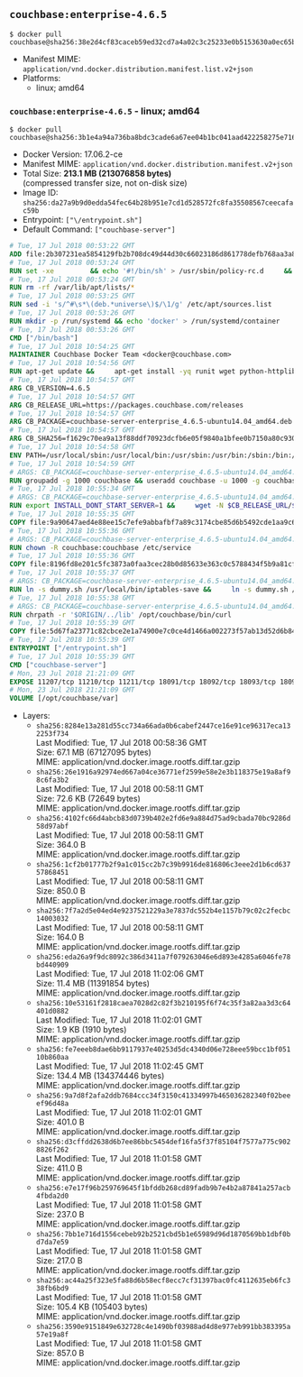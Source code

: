 ## `couchbase:enterprise-4.6.5`

```console
$ docker pull couchbase@sha256:38e2d4cf83caceb59ed32cd7a4a02c3c25233e0b5153630a0ec65b1d840df9ee
```

-	Manifest MIME: `application/vnd.docker.distribution.manifest.list.v2+json`
-	Platforms:
	-	linux; amd64

### `couchbase:enterprise-4.6.5` - linux; amd64

```console
$ docker pull couchbase@sha256:3b1e4a94a736ba8bdc3cade6a67ee04b1bc041aad422258275e716d94f39c692
```

-	Docker Version: 17.06.2-ce
-	Manifest MIME: `application/vnd.docker.distribution.manifest.v2+json`
-	Total Size: **213.1 MB (213076858 bytes)**  
	(compressed transfer size, not on-disk size)
-	Image ID: `sha256:da27a9b9d0edda54fec64b28b951e7cd1d528572fc8fa35508567ceecafac59b`
-	Entrypoint: `["\/entrypoint.sh"]`
-	Default Command: `["couchbase-server"]`

```dockerfile
# Tue, 17 Jul 2018 00:53:22 GMT
ADD file:2b307231ea5854129fb2b708dc49d44d30c66023186d861778defb768aa3a8a8 in / 
# Tue, 17 Jul 2018 00:53:24 GMT
RUN set -xe 		&& echo '#!/bin/sh' > /usr/sbin/policy-rc.d 	&& echo 'exit 101' >> /usr/sbin/policy-rc.d 	&& chmod +x /usr/sbin/policy-rc.d 		&& dpkg-divert --local --rename --add /sbin/initctl 	&& cp -a /usr/sbin/policy-rc.d /sbin/initctl 	&& sed -i 's/^exit.*/exit 0/' /sbin/initctl 		&& echo 'force-unsafe-io' > /etc/dpkg/dpkg.cfg.d/docker-apt-speedup 		&& echo 'DPkg::Post-Invoke { "rm -f /var/cache/apt/archives/*.deb /var/cache/apt/archives/partial/*.deb /var/cache/apt/*.bin || true"; };' > /etc/apt/apt.conf.d/docker-clean 	&& echo 'APT::Update::Post-Invoke { "rm -f /var/cache/apt/archives/*.deb /var/cache/apt/archives/partial/*.deb /var/cache/apt/*.bin || true"; };' >> /etc/apt/apt.conf.d/docker-clean 	&& echo 'Dir::Cache::pkgcache ""; Dir::Cache::srcpkgcache "";' >> /etc/apt/apt.conf.d/docker-clean 		&& echo 'Acquire::Languages "none";' > /etc/apt/apt.conf.d/docker-no-languages 		&& echo 'Acquire::GzipIndexes "true"; Acquire::CompressionTypes::Order:: "gz";' > /etc/apt/apt.conf.d/docker-gzip-indexes 		&& echo 'Apt::AutoRemove::SuggestsImportant "false";' > /etc/apt/apt.conf.d/docker-autoremove-suggests
# Tue, 17 Jul 2018 00:53:24 GMT
RUN rm -rf /var/lib/apt/lists/*
# Tue, 17 Jul 2018 00:53:25 GMT
RUN sed -i 's/^#\s*\(deb.*universe\)$/\1/g' /etc/apt/sources.list
# Tue, 17 Jul 2018 00:53:26 GMT
RUN mkdir -p /run/systemd && echo 'docker' > /run/systemd/container
# Tue, 17 Jul 2018 00:53:26 GMT
CMD ["/bin/bash"]
# Tue, 17 Jul 2018 10:54:25 GMT
MAINTAINER Couchbase Docker Team <docker@couchbase.com>
# Tue, 17 Jul 2018 10:54:56 GMT
RUN apt-get update &&     apt-get install -yq runit wget python-httplib2 chrpath tzdata     lsof lshw sysstat net-tools numactl  &&     apt-get autoremove && apt-get clean &&     rm -rf /var/lib/apt/lists/* /tmp/* /var/tmp/*
# Tue, 17 Jul 2018 10:54:57 GMT
ARG CB_VERSION=4.6.5
# Tue, 17 Jul 2018 10:54:57 GMT
ARG CB_RELEASE_URL=https://packages.couchbase.com/releases
# Tue, 17 Jul 2018 10:54:57 GMT
ARG CB_PACKAGE=couchbase-server-enterprise_4.6.5-ubuntu14.04_amd64.deb
# Tue, 17 Jul 2018 10:54:57 GMT
ARG CB_SHA256=f1629c70ea9a13f88ddf70923dcfb6e05f9840a1bfee0b7150a80c930d25917f
# Tue, 17 Jul 2018 10:54:58 GMT
ENV PATH=/usr/local/sbin:/usr/local/bin:/usr/sbin:/usr/bin:/sbin:/bin:/opt/couchbase/bin:/opt/couchbase/bin/tools:/opt/couchbase/bin/install
# Tue, 17 Jul 2018 10:54:59 GMT
# ARGS: CB_PACKAGE=couchbase-server-enterprise_4.6.5-ubuntu14.04_amd64.deb CB_RELEASE_URL=https://packages.couchbase.com/releases CB_SHA256=f1629c70ea9a13f88ddf70923dcfb6e05f9840a1bfee0b7150a80c930d25917f CB_VERSION=4.6.5
RUN groupadd -g 1000 couchbase && useradd couchbase -u 1000 -g couchbase -M
# Tue, 17 Jul 2018 10:55:34 GMT
# ARGS: CB_PACKAGE=couchbase-server-enterprise_4.6.5-ubuntu14.04_amd64.deb CB_RELEASE_URL=https://packages.couchbase.com/releases CB_SHA256=f1629c70ea9a13f88ddf70923dcfb6e05f9840a1bfee0b7150a80c930d25917f CB_VERSION=4.6.5
RUN export INSTALL_DONT_START_SERVER=1 &&     wget -N $CB_RELEASE_URL/$CB_VERSION/$CB_PACKAGE &&     echo "$CB_SHA256  $CB_PACKAGE" | sha256sum -c - &&     dpkg -i ./$CB_PACKAGE && rm -f ./$CB_PACKAGE
# Tue, 17 Jul 2018 10:55:35 GMT
COPY file:9a90647aed4e88ee15c7efe9abbafbf7a89c3174cbe85d6b5492cde1aa9c6355 in /etc/service/couchbase-server/run 
# Tue, 17 Jul 2018 10:55:36 GMT
# ARGS: CB_PACKAGE=couchbase-server-enterprise_4.6.5-ubuntu14.04_amd64.deb CB_RELEASE_URL=https://packages.couchbase.com/releases CB_SHA256=f1629c70ea9a13f88ddf70923dcfb6e05f9840a1bfee0b7150a80c930d25917f CB_VERSION=4.6.5
RUN chown -R couchbase:couchbase /etc/service
# Tue, 17 Jul 2018 10:55:36 GMT
COPY file:8196fd8e201c5fc3873a0faa3cec28b0d85633e363c0c5788434f5b9a81cfa5b in /usr/local/bin/ 
# Tue, 17 Jul 2018 10:55:37 GMT
# ARGS: CB_PACKAGE=couchbase-server-enterprise_4.6.5-ubuntu14.04_amd64.deb CB_RELEASE_URL=https://packages.couchbase.com/releases CB_SHA256=f1629c70ea9a13f88ddf70923dcfb6e05f9840a1bfee0b7150a80c930d25917f CB_VERSION=4.6.5
RUN ln -s dummy.sh /usr/local/bin/iptables-save &&     ln -s dummy.sh /usr/local/bin/lvdisplay &&     ln -s dummy.sh /usr/local/bin/vgdisplay &&     ln -s dummy.sh /usr/local/bin/pvdisplay
# Tue, 17 Jul 2018 10:55:38 GMT
# ARGS: CB_PACKAGE=couchbase-server-enterprise_4.6.5-ubuntu14.04_amd64.deb CB_RELEASE_URL=https://packages.couchbase.com/releases CB_SHA256=f1629c70ea9a13f88ddf70923dcfb6e05f9840a1bfee0b7150a80c930d25917f CB_VERSION=4.6.5
RUN chrpath -r '$ORIGIN/../lib' /opt/couchbase/bin/curl
# Tue, 17 Jul 2018 10:55:39 GMT
COPY file:5d67fa23771c82cbce2e1a74900e7c0ce4d1466a002273f57ab13d52d6b844b3 in / 
# Tue, 17 Jul 2018 10:55:39 GMT
ENTRYPOINT ["/entrypoint.sh"]
# Tue, 17 Jul 2018 10:55:39 GMT
CMD ["couchbase-server"]
# Mon, 23 Jul 2018 21:21:09 GMT
EXPOSE 11207/tcp 11210/tcp 11211/tcp 18091/tcp 18092/tcp 18093/tcp 18094/tcp 18095/tcp 18096/tcp 8091/tcp 8092/tcp 8093/tcp 8094/tcp 8095/tcp 8096/tcp
# Mon, 23 Jul 2018 21:21:09 GMT
VOLUME [/opt/couchbase/var]
```

-	Layers:
	-	`sha256:8284e13a281d55cc734a66ada0b6cabef2447ce16e91ce96317eca132253f734`  
		Last Modified: Tue, 17 Jul 2018 00:58:36 GMT  
		Size: 67.1 MB (67127095 bytes)  
		MIME: application/vnd.docker.image.rootfs.diff.tar.gzip
	-	`sha256:26e1916a92974ed667a04ce36771ef2599e58e2e3b118375e19a8af98c6fa3b2`  
		Last Modified: Tue, 17 Jul 2018 00:58:11 GMT  
		Size: 72.6 KB (72649 bytes)  
		MIME: application/vnd.docker.image.rootfs.diff.tar.gzip
	-	`sha256:4102fc66d4abcb83d0739b402e2fd6e9a884d75ad9cbada70bc9286d58d97abf`  
		Last Modified: Tue, 17 Jul 2018 00:58:11 GMT  
		Size: 364.0 B  
		MIME: application/vnd.docker.image.rootfs.diff.tar.gzip
	-	`sha256:1cf2b01777b2f9a1c015cc2b7c39b9916de816806c3eee2d1b6cd63757868451`  
		Last Modified: Tue, 17 Jul 2018 00:58:11 GMT  
		Size: 850.0 B  
		MIME: application/vnd.docker.image.rootfs.diff.tar.gzip
	-	`sha256:7f7a2d5e04ed4e9237521229a3e7837dc552b4e1157b79c02c2fecbc14003032`  
		Last Modified: Tue, 17 Jul 2018 00:58:11 GMT  
		Size: 164.0 B  
		MIME: application/vnd.docker.image.rootfs.diff.tar.gzip
	-	`sha256:eda26a9f9dc8092c386d3411a7f079263046e6d893e4285a6046fe78bd440909`  
		Last Modified: Tue, 17 Jul 2018 11:02:06 GMT  
		Size: 11.4 MB (11391854 bytes)  
		MIME: application/vnd.docker.image.rootfs.diff.tar.gzip
	-	`sha256:10e53161f2818caea7028d2c82f3b210195f6f74c35f3a82aa3d3c64401d0882`  
		Last Modified: Tue, 17 Jul 2018 11:02:01 GMT  
		Size: 1.9 KB (1910 bytes)  
		MIME: application/vnd.docker.image.rootfs.diff.tar.gzip
	-	`sha256:fe7eeeb8dae6bb9117937e40253d5dc4340d06e728eee59bcc1bf05110b860aa`  
		Last Modified: Tue, 17 Jul 2018 11:02:45 GMT  
		Size: 134.4 MB (134374446 bytes)  
		MIME: application/vnd.docker.image.rootfs.diff.tar.gzip
	-	`sha256:9a7d8f2afa2ddb7684ccc34f3150c41334997b465036282340f02beeef96d48a`  
		Last Modified: Tue, 17 Jul 2018 11:02:01 GMT  
		Size: 401.0 B  
		MIME: application/vnd.docker.image.rootfs.diff.tar.gzip
	-	`sha256:d3cffdd2638d6b7ee86bbc5454def16fa5f37f85104f7577a775c9028826f262`  
		Last Modified: Tue, 17 Jul 2018 11:01:58 GMT  
		Size: 411.0 B  
		MIME: application/vnd.docker.image.rootfs.diff.tar.gzip
	-	`sha256:e7e17f96b259769645f1bfddb268cd89fadb9b7e4b2a87841a257acb4fbda2d0`  
		Last Modified: Tue, 17 Jul 2018 11:01:58 GMT  
		Size: 237.0 B  
		MIME: application/vnd.docker.image.rootfs.diff.tar.gzip
	-	`sha256:7bb1e716d1556cebeb92b2521cbd5b1e65989d96d1870569bb1dbf0bd7da7e59`  
		Last Modified: Tue, 17 Jul 2018 11:01:58 GMT  
		Size: 217.0 B  
		MIME: application/vnd.docker.image.rootfs.diff.tar.gzip
	-	`sha256:ac44a25f323e5fa88d6b58ecf8ecc7cf31397bac0fc4112635eb6fc338fb6bd9`  
		Last Modified: Tue, 17 Jul 2018 11:01:58 GMT  
		Size: 105.4 KB (105403 bytes)  
		MIME: application/vnd.docker.image.rootfs.diff.tar.gzip
	-	`sha256:3590e9151849e632728c4e1490bf03988ad4d8e977eb991bb383395a57e19a8f`  
		Last Modified: Tue, 17 Jul 2018 11:01:58 GMT  
		Size: 857.0 B  
		MIME: application/vnd.docker.image.rootfs.diff.tar.gzip
